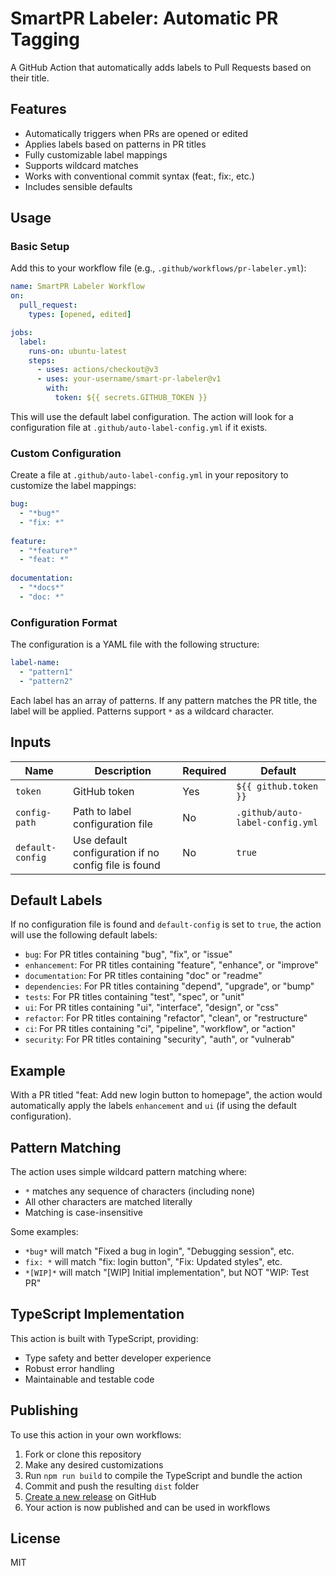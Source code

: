 # SmartPR Labeler: Automatic PR Tagging

A GitHub Action that automatically adds labels to Pull Requests based on their title.

## Features

- Automatically triggers when PRs are opened or edited
- Applies labels based on patterns in PR titles
- Fully customizable label mappings
- Supports wildcard matches
- Works with conventional commit syntax (feat:, fix:, etc.)
- Includes sensible defaults

## Usage

### Basic Setup

Add this to your workflow file (e.g., `.github/workflows/pr-labeler.yml`):

```yaml
name: SmartPR Labeler Workflow
on:
  pull_request:
    types: [opened, edited]

jobs:
  label:
    runs-on: ubuntu-latest
    steps:
      - uses: actions/checkout@v3
      - uses: your-username/smart-pr-labeler@v1
        with:
          token: ${{ secrets.GITHUB_TOKEN }}
```

This will use the default label configuration. The action will look for a configuration file at `.github/auto-label-config.yml` if it exists.

### Custom Configuration

Create a file at `.github/auto-label-config.yml` in your repository to customize the label mappings:

```yaml
bug:
  - "*bug*"
  - "fix: *"
  
feature:
  - "*feature*"
  - "feat: *"
  
documentation:
  - "*docs*"
  - "doc: *"
```

### Configuration Format

The configuration is a YAML file with the following structure:

```yaml
label-name:
  - "pattern1"
  - "pattern2"
```

Each label has an array of patterns. If any pattern matches the PR title, the label will be applied. Patterns support `*` as a wildcard character.

## Inputs

| Name | Description | Required | Default |
|------|-------------|----------|---------|
| `token` | GitHub token | Yes | `${{ github.token }}` |
| `config-path` | Path to label configuration file | No | `.github/auto-label-config.yml` |
| `default-config` | Use default configuration if no config file is found | No | `true` |

## Default Labels

If no configuration file is found and `default-config` is set to `true`, the action will use the following default labels:

- `bug`: For PR titles containing "bug", "fix", or "issue"
- `enhancement`: For PR titles containing "feature", "enhance", or "improve"
- `documentation`: For PR titles containing "doc" or "readme"
- `dependencies`: For PR titles containing "depend", "upgrade", or "bump"
- `tests`: For PR titles containing "test", "spec", or "unit"
- `ui`: For PR titles containing "ui", "interface", "design", or "css"
- `refactor`: For PR titles containing "refactor", "clean", or "restructure"
- `ci`: For PR titles containing "ci", "pipeline", "workflow", or "action"
- `security`: For PR titles containing "security", "auth", or "vulnerab"

## Example

With a PR titled "feat: Add new login button to homepage", the action would automatically apply the labels `enhancement` and `ui` (if using the default configuration).

## Pattern Matching

The action uses simple wildcard pattern matching where:
- `*` matches any sequence of characters (including none)
- All other characters are matched literally
- Matching is case-insensitive

Some examples:
- `*bug*` will match "Fixed a bug in login", "Debugging session", etc.
- `fix: *` will match "fix: login button", "Fix: Updated styles", etc.
- `*[WIP]*` will match "[WIP] Initial implementation", but NOT "WIP: Test PR"

## TypeScript Implementation

This action is built with TypeScript, providing:
- Type safety and better developer experience
- Robust error handling
- Maintainable and testable code

## Publishing

To use this action in your own workflows:

1. Fork or clone this repository
2. Make any desired customizations
3. Run `npm run build` to compile the TypeScript and bundle the action
4. Commit and push the resulting `dist` folder
5. [Create a new release](https://docs.github.com/en/repositories/releasing-projects-on-github/managing-releases-in-a-repository) on GitHub
6. Your action is now published and can be used in workflows

## License

MIT